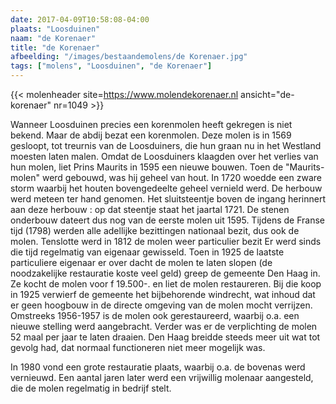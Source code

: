 ```yaml
---
date: 2017-04-09T10:58:08-04:00
plaats: "Loosduinen"
naam: "de Korenaer"
title: "de Korenaer"
afbeelding: "/images/bestaandemolens/de Korenaer.jpg"
tags: ["molens", "Loosduinen", "de Korenaer"]
---
```

{{< molenheader site=https://www.molendekorenaer.nl ansicht="de-korenaer" nr=1049 >}}

Wanneer Loosduinen precies een korenmolen heeft gekregen is niet bekend.
Maar de abdij bezat een korenmolen. Deze molen is in 1569 gesloopt, tot
treurnis van de Loosduiners, die hun graan nu in het Westland moesten
laten malen. Omdat de Loosduiners klaagden over het verlies van hun
molen, liet Prins Maurits in 1595 een nieuwe bouwen. Toen de
"Maurits-molen" werd gebouwd, was hij geheel van hout. In 1720 woedde
een zware storm waarbij het houten bovengedeelte geheel vernield werd.
De herbouw werd meteen ter hand genomen. Het sluitsteentje boven de
ingang herinnert aan  deze herbouw : op dat steentje staat het jaartal
1721. De stenen onderbouw dateert dus nog van de eerste molen uit 1595.
Tijdens de Franse tijd (1798) werden alle adellijke bezittingen
nationaal bezit, dus ook de molen. Tenslotte werd in 1812 de molen weer
particulier bezit  Er werd sinds die tijd regelmatig van eigenaar
gewisseld. Toen in 1925 de laatste particuliere eigenaar er over dacht
de molen te laten slopen (de noodzakelijke restauratie koste veel geld)
greep de gemeente Den Haag in. Ze kocht de molen voor f 19.500-. en liet
de molen restaureren.  Bij die koop in 1925 verwierf de gemeente het
bijbehorende windrecht, wat inhoud dat er geen hoogbouw in de directe
omgeving van de molen mocht verrijzen. Omstreeks 1956-1957 is de molen
ook gerestaureerd, waarbij o.a. een nieuwe stelling werd aangebracht.
Verder was er de verplichting de molen 52 maal per jaar te laten
draaien. Den Haag breidde steeds meer uit wat tot gevolg had, dat
normaal functioneren niet meer mogelijk was. 
      
In 1980 vond een grote restauratie plaats, waarbij o.a. de bovenas werd vernieuwd. Een aantal
jaren later werd een vrijwillig molenaar aangesteld, die de molen
regelmatig in bedrijf stelt.

